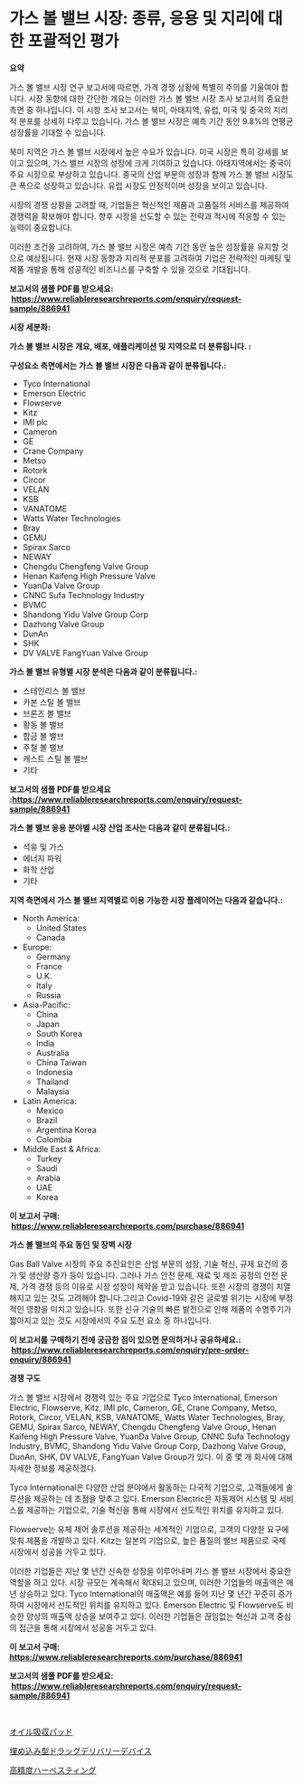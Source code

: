 <p><h1>가스 볼 밸브 시장: 종류, 응용 및 지리에 대한 포괄적인 평가</h1></p><p><strong>요약</strong></p>
<p><p>가스 볼 밸브 시장 연구 보고서에 따르면, 가격 경쟁 상황에 특별히 주의를 기울여야 합니다. 시장 동향에 대한 간단한 개요는 이러한 가스 볼 밸브 시장 조사 보고서의 중요한 측면 중 하나입니다. 이 시장 조사 보고서는 북미, 아태지역, 유럽, 미국 및 중국의 지리적 분포를 상세히 다루고 있습니다. 가스 볼 밸브 시장은 예측 기간 동안 9.8%의 연평균 성장률을 기대할 수 있습니다.</p><p>북미 지역은 가스 볼 밸브 시장에서 높은 수요가 있습니다. 미국 시장은 특히 강세를 보이고 있으며, 가스 밸브 시장의 성장에 크게 기여하고 있습니다. 아태지역에서는 중국이 주요 시장으로 부상하고 있습니다. 중국의 산업 부문의 성장과 함께 가스 볼 밸브 시장도 큰 폭으로 성장하고 있습니다. 유럽 시장도 안정적이며 성장을 보이고 있습니다.</p><p>시장의 경쟁 상황을 고려할 때, 기업들은 혁신적인 제품과 고품질의 서비스를 제공하여 경쟁력을 확보해야 합니다. 향후 시장을 선도할 수 있는 전략과 적시에 적응할 수 있는 능력이 중요합니다.</p><p>이러한 조건을 고려하여, 가스 볼 밸브 시장은 예측 기간 동안 높은 성장률을 유지할 것으로 예상됩니다. 현재 시장 동향과 지리적 분포를 고려하여 기업은 전략적인 마케팅 및 제품 개발을 통해 성공적인 비즈니스를 구축할 수 있을 것으로 기대됩니다.</p></p>
<p><strong>보고서의 샘플 PDF를 받으세요: &nbsp;<a href="https://www.reliableresearchreports.com/enquiry/request-sample/886941">https://www.reliableresearchreports.com/enquiry/request-sample/886941</a></strong></p>
<p><strong>시장 세분화:</strong></p>
<p><strong> 가스 볼 밸브 시장은 개요, 배포, 애플리케이션 및 지역으로 더 분류됩니다. :</strong></p>
<p><strong>구성요소 측면에서는 가스 볼 밸브 시장은 다음과 같이 분류됩니다.:</strong></p>
<p><ul><li>Tyco International</li><li>Emerson Electric</li><li>Flowserve</li><li>Kitz</li><li>IMI plc</li><li>Cameron</li><li>GE</li><li>Crane Company</li><li>Metso</li><li>Rotork</li><li>Circor</li><li>VELAN</li><li>KSB</li><li>VANATOME</li><li>Watts Water Technologies</li><li>Bray</li><li>GEMU</li><li>Spirax Sarco</li><li>NEWAY</li><li>Chengdu Chengfeng Valve Group</li><li>Henan Kaifeng High Pressure Valve</li><li>YuanDa Valve Group</li><li>CNNC Sufa Technology Industry</li><li>BVMC</li><li>Shandong Yidu Valve Group Corp</li><li>Dazhong Valve Group</li><li>DunAn</li><li>SHK</li><li>DV VALVE
    FangYuan Valve Group</li></ul></p>
<p><strong> 가스 볼 밸브 유형별 시장 분석은 다음과 같이 분류됩니다.:</strong></p>
<p><ul><li>스테인리스 볼 밸브</li><li>카본 스틸 볼 밸브</li><li>브론즈 볼 밸브</li><li>황동 볼 밸브</li><li>합금 볼 밸브</li><li>주철 볼 밸브</li><li>캐스트 스틸 볼 밸브</li><li>기타</li></ul></p>
<p><strong>보고서의 샘플 PDF를 받으세요 :<a href="https://www.reliableresearchreports.com/enquiry/request-sample/886941">https://www.reliableresearchreports.com/enquiry/request-sample/886941</a></strong></p>
<p><strong> 가스 볼 밸브 응용 분야별 시장 산업 조사는 다음과 같이 분류됩니다.:</strong></p>
<p><ul><li>석유 및 가스</li><li>에너지 파워</li><li>화학 산업</li><li>기타</li></ul></p>
<p><strong>지역 측면에서 가스 볼 밸브 지역별로 이용 가능한 시장 플레이어는 다음과 같습니다.:</strong></p>
<p><ul>
    <li>
        North America:
        <ul>
            <li>United States</li>
            <li>Canada</li>
        </ul>
    </li>
    <li>
        Europe:
        <ul>
            <li>Germany</li>
            <li>France</li>
            <li>U.K.</li>
            <li>Italy</li>
            <li>Russia</li>
        </ul>
    </li>
    <li>
        Asia-Pacific:
        <ul>
            <li>China</li>
            <li>Japan</li>
            <li>South Korea</li>
            <li>India</li>
            <li>Australia</li>
            <li>China Taiwan</li>
            <li>Indonesia</li>
            <li>Thailand</li>
            <li>Malaysia</li>
        </ul>
    </li>
    <li>
        Latin America:
        <ul>
            <li>Mexico</li>
            <li>Brazil</li>
            <li>Argentina Korea</li>
            <li>Colombia</li>
        </ul>
    </li>
    <li>
        Middle East & Africa:
        <ul>
            <li>Turkey</li>
            <li>Saudi</li>
            <li>Arabia</li>
            <li>UAE</li>
            <li>Korea</li>
        </ul>
    </li>
    </ul></p>
<p><strong>이 보고서 구매: &nbsp;<a href="https://www.reliableresearchreports.com/purchase/886941">https://www.reliableresearchreports.com/purchase/886941</a></strong></p>
<p><strong>가스 볼 밸브의 주요 동인 및 장벽 시장</strong></p>
<p><p>Gas Ball Valve 시장의 주요 추진요인은 산업 부문의 성장, 기술 혁신, 규제 요건의 증가 및 생산량 증가 등이 있습니다. 그러나 가스 안전 문제, 재료 및 제조 공정의 안전 문제, 가격 경쟁 등의 이유로 시장 성장이 제약을 받고 있습니다. 또한 시장의 경쟁이 치열해지고 있는 것도 고려해야 합니다.그리고 Covid-19와 같은 글로벌 위기는 시장에 부정적인 영향을 미치고 있습니다. 또한 신규 기술의 빠른 발전으로 인해 제품의 수명주기가 짧아지고 있는 것도 시장에서의 주요 도전 요소 중 하나입니다.</p></p>
<p><strong>이 보고서를 구매하기 전에 궁금한 점이 있으면 문의하거나 공유하세요.: &nbsp;<a href="https://www.reliableresearchreports.com/enquiry/pre-order-enquiry/886941">https://www.reliableresearchreports.com/enquiry/pre-order-enquiry/886941</a></strong></p>
<p><strong>경쟁 구도</strong></p>
<p><p>가스 볼 밸브 시장에서 경쟁력 있는 주요 기업으로 Tyco International, Emerson Electric, Flowserve, Kitz, IMI plc, Cameron, GE, Crane Company, Metso, Rotork, Circor, VELAN, KSB, VANATOME, Watts Water Technologies, Bray, GEMU, Spirax Sarco, NEWAY, Chengdu Chengfeng Valve Group, Henan Kaifeng High Pressure Valve, YuanDa Valve Group, CNNC Sufa Technology Industry, BVMC, Shandong Yidu Valve Group Corp, Dazhong Valve Group, DunAn, SHK, DV VALVE, FangYuan Valve Group가 있다. 이 중 몇 개 회사에 대해 자세한 정보를 제공하겠다.</p><p>Tyco International은 다양한 산업 분야에서 활동하는 다국적 기업으로, 고객들에게 솔루션을 제공하는 데 초점을 맞추고 있다. Emerson Electric은 자동제어 시스템 및 서비스를 제공하는 기업으로, 기술 혁신을 통해 시장에서 선도적인 위치를 유지하고 있다.</p><p>Flowserve는 유체 제어 솔루션을 제공하는 세계적인 기업으로, 고객의 다양한 요구에 맞춰 제품을 개발하고 있다. Kitz는 일본의 기업으로, 높은 품질의 밸브 제품으로 국제 시장에서 성공을 거두고 있다.</p><p>이러한 기업들은 지난 몇 년간 신속한 성장을 이루어내며 가스 볼 밸브 시장에서 중요한 역할을 하고 있다. 시장 규모는 계속해서 확대되고 있으며, 이러한 기업들의 매출액은 매년 상승하고 있다. Tyco International의 매출액은 예를 들어 지난 몇 년간 꾸준히 증가하여 시장에서 선도적인 위치를 유지하고 있다. Emerson Electric 및 Flowserve도 비슷한 양상의 매출액 상승을 보여주고 있다. 이러한 기업들은 끊임없는 혁신과 고객 중심의 접근을 통해 시장에서 성공을 거두고 있다.</p></p>
<p><strong>이 보고서 구매: &nbsp; <a href="https://www.reliableresearchreports.com/purchase/886941">https://www.reliableresearchreports.com/purchase/886941</a></strong></p>
<p><strong>보고서의 샘플 PDF를 받으세요: &nbsp;<a href="https://www.reliableresearchreports.com/enquiry/request-sample/886941">https://www.reliableresearchreports.com/enquiry/request-sample/886941</a></strong><strong></strong></p>
<p>&nbsp;</p>
<p><p><a href="https://medium.com/@elenorkiehn/%E3%82%AA%E3%82%A4%E3%83%AB%E5%90%B8%E5%8F%8E%E3%83%91%E3%83%83%E3%83%89%E5%B8%82%E5%A0%B4%E3%81%AF-%E5%B8%82%E5%A0%B4%E3%82%B7%E3%82%A7%E3%82%A2-%E5%B8%82%E5%A0%B4%E5%8B%95%E5%90%91-%E5%B8%82%E5%A0%B4%E6%88%90%E9%95%B7%E3%81%AB%E9%96%A2%E3%81%99%E3%82%8B%E6%83%85%E5%A0%B1%E3%82%92%E6%8F%90%E4%BE%9B%E3%81%97%E3%81%A6%E3%81%84%E3%81%BE%E3%81%99-bbe5be7c5289">オイル吸収パッド</a></p><p><a href="https://github.com/one-cool-chick/Market-Research-Report-List-1/blob/main/650757317620.md">埋め込み型ドラッグデリバリーデバイス</a></p><p><a href="https://medium.com/@jackpeters644/%E7%B2%BE%E5%AF%86%E5%8F%8E%E7%A9%AB%E5%B8%82%E5%A0%B4%E8%A6%8F%E6%A8%A1%E3%81%A8%E5%B8%82%E5%A0%B4%E5%8B%95%E5%90%91-%E5%AE%8C%E5%85%A8%E3%81%AA%E6%A5%AD%E7%95%8C%E6%A6%82%E8%A6%81-2024%E5%B9%B4%E3%81%8B%E3%82%892031%E5%B9%B4%E3%81%BE%E3%81%A7-8836949fcbf7">高精度ハーベスティング</a></p></p>